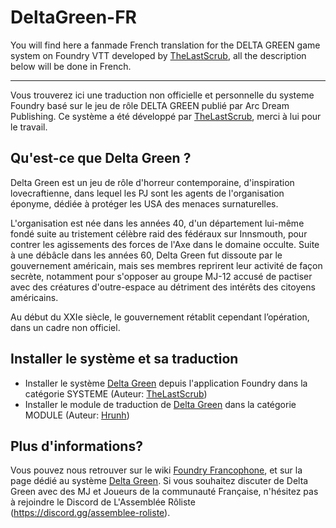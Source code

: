 # DeltaGreen-FR
You will find here a fanmade French translation for the DELTA GREEN game system on Foundry VTT developed by [TheLastScrub](https://github.com/TheLastScrub/delta-green-foundry-vtt-system-unofficial), all the description below will be done in French.

-------------------------
Vous trouverez ici une traduction non officielle et personnelle du systeme Foundry basé sur le jeu de rôle DELTA GREEN publié par Arc Dream Publishing.
Ce système a été développé par [TheLastScrub](https://github.com/TheLastScrub/delta-green-foundry-vtt-system-unofficial), merci à lui pour le travail.

## Qu'est-ce que Delta Green ?
Delta Green est un jeu de rôle d'horreur contemporaine, d'inspiration lovecraftienne, dans lequel les PJ sont les agents de l'organisation éponyme, dédiée à protéger les USA des menaces surnaturelles.

L'organisation est née dans les années 40, d'un département lui-même fondé suite au tristement célèbre raid des fédéraux sur Innsmouth, pour contrer les agissements des forces de l'Axe dans le domaine occulte. 
Suite à une débâcle dans les années 60, Delta Green fut dissoute par le gouvernement américain, mais ses membres reprirent leur activité de façon secrète, notamment pour s'opposer au groupe MJ-12 accusé de pactiser avec des créatures d'outre-espace au détriment des intérêts des citoyens américains. 

Au début du XXIe siècle, le gouvernement rétablit cependant l’opération, dans un cadre non officiel.

## Installer le système et sa traduction
- Installer le système [Delta Green](https://foundryvtt.com/packages/deltagreen/) depuis l'application Foundry dans la catégorie SYSTEME (Auteur: [TheLastScrub](https://foundryvtt.com/community/thelastscrub))
- Installer le module de traduction de [Delta Green](https://foundryvtt.com/packages/DeltaGreen_fr-FR/) dans la catégorie MODULE (Auteur: [Hrunh](https://foundryvtt.com/community/hrunh))

## Plus d'informations?
Vous pouvez nous retrouver sur le wiki [Foundry Francophone](https://foundryvtt.wiki/fr/home), et sur la page dédié au système [Delta Green](https://foundryvtt.wiki/fr/systemes/dg).
Si vous souhaitez discuter de Delta Green avec des MJ et Joueurs de la communauté Française, n'hésitez pas à rejoindre le Discord de L'Assemblée Rôliste (https://discord.gg/assemblee-roliste).
